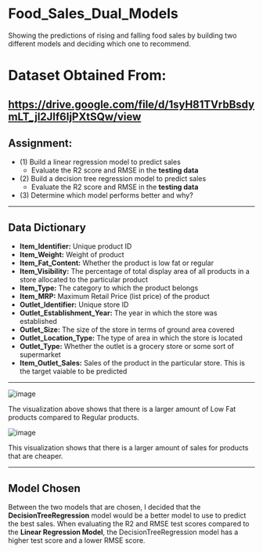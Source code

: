 # Food_Sales_Dual_Models
Showing the predictions of rising and falling food sales by building two different models and deciding which one to recommend.

# Dataset Obtained From:
https://drive.google.com/file/d/1syH81TVrbBsdymLT_jl2JIf6IjPXtSQw/view
---
## **Assignment:**
- (1) Build a linear regression model to predict sales
  - Evaluate the R2 score and RMSE in the **testing data**
- (2) Build a decision tree regression model to predict sales
  - Evaluate the R2 score and RMSE in the **testing data**
- (3) Determine which model performs better and why?
 
 ---
 
 ## **Data Dictionary**
 
 - **Item_Identifier:** Unique product ID
 - **Item_Weight:** Weight of product
 - **Item_Fat_Content:** Whether the product is low fat or regular
 - **Item_Visibility:** The percentage of total display area of all products in a store allocated to the particular product
 - **Item_Type:** The category to which the product belongs
 - **Item_MRP:** Maximum Retail Price (list price) of the product
 - **Outlet_Identifier:** Unique store ID
 - **Outlet_Establishment_Year:** The year in which the store was established
 - **Outlet_Size:** The size of the store in terms of ground area covered
 - **Outlet_Location_Type:** The type of area in which the store is located
 - **Outlet_Type:** Whether the outlet is a grocery store or some sort of supermarket
 - **Item_Outlet_Sales:** Sales of the product in the particular store. This is the target vaiable to be predicted

---

![image](https://user-images.githubusercontent.com/107963606/197619088-5cc97236-059e-4672-bb4b-90f6296cddca.png)

The visualization above shows that there is a larger amount of Low Fat products compared to Regular products. 



![image](https://user-images.githubusercontent.com/107963606/197619557-c9d94852-2127-4623-9199-1e21c6a07b2c.png)

This visualization shows that there is a larger amount of sales for products that are cheaper.

---

## **Model Chosen**

Between the two models that are chosen, I decided that the **DecisionTreeRegression** model would be a better model to use to predict the best sales. When evaluating the R2 and RMSE test scores compared to the **Linear Regression Model**, the DecisionTreeRegression model has a higher test score and a lower RMSE score.
